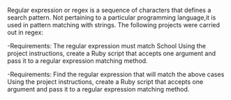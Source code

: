 Regular expression or regex is a sequence of characters that
defines a search pattern. Not pertaining to a particular programming
language,it is used in pattern matching with strings.
The following projects were carried out in regex:

-Requirements:
The regular expression must match School
Using the project instructions, create a Ruby script that accepts
one argument and pass it to a regular expression matching method.

-Requirements:
Find the regular expression that will match the above cases
Using the project instructions, create a Ruby script that accepts
one argument and pass it to a regular expression matching method.